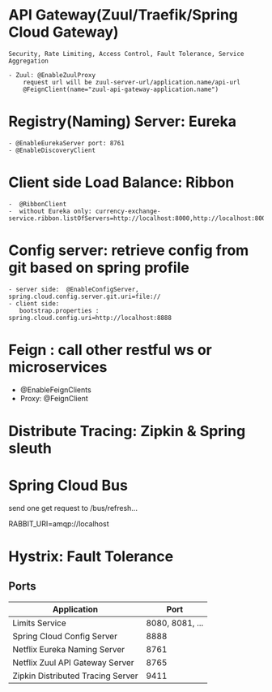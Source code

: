 # API Gateway(Zuul/Traefik/Spring Cloud Gateway)

    Security, Rate Limiting, Access Control, Fault Tolerance, Service Aggregation

    - Zuul: @EnableZuulProxy
        request url will be zuul-server-url/application.name/api-url
        @FeignClient(name="zuul-api-gateway-application.name")

# Registry(Naming) Server: Eureka

    - @EnableEurekaServer port: 8761
    - @EnableDiscoveryClient

# Client side Load Balance: Ribbon

    -  @RibbonClient
    -  without Eureka only: currency-exchange-service.ribbon.listOfServers=http://localhost:8000,http://localhost:8001

# Config server: retrieve config from git based on spring profile

    - server side:  @EnableConfigServer, spring.cloud.config.server.git.uri=file://
    - client side:
       bootstrap.properties : spring.cloud.config.uri=http://localhost:8888

# Feign : call other restful ws or microservices

- @EnableFeignClients
- Proxy: @FeignClient

# Distribute Tracing: Zipkin & Spring sleuth

# Spring Cloud Bus

send one get request to /bus/refresh...

RABBIT_URI=amqp://localhost

# Hystrix: Fault Tolerance

## Ports

| Application                       | Port            |
| --------------------------------- | --------------- |
| Limits Service                    | 8080, 8081, ... |
| Spring Cloud Config Server        | 8888            |
| Netflix Eureka Naming Server      | 8761            |
| Netflix Zuul API Gateway Server   | 8765            |
| Zipkin Distributed Tracing Server | 9411            |
